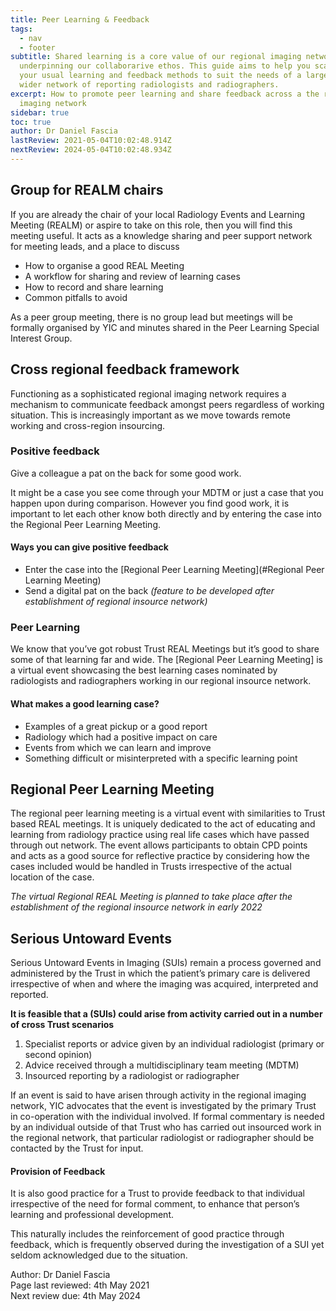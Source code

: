 ```yaml
---
title: Peer Learning & Feedback
tags:
  - nav
  - footer
subtitle: Shared learning is a core value of our regional imaging network
  underpinning our collaborarive ethos. This guide aims to help you scale up
  your usual learning and feedback methods to suit the needs of a larger and
  wider network of reporting radiologists and radiographers.
excerpt: How to promote peer learning and share feedback across a the regional
  imaging network
sidebar: true
toc: true
author: Dr Daniel Fascia
lastReview: 2021-05-04T10:02:48.914Z
nextReview: 2024-05-04T10:02:48.934Z
---
```


## Group for REALM chairs

If you are already the chair of your local Radiology Events and Learning Meeting (REALM) or aspire to take on this role, then you will find this meeting useful. It acts as a knowledge sharing and peer support network for meeting leads, and a place to discuss

- How to organise a good REAL Meeting
- A workflow for sharing and review of learning cases
- How to record and share learning
- Common pitfalls to avoid

As a peer group meeting, there is no group lead but meetings will be formally organised by YIC and minutes shared in the Peer Learning Special Interest Group.

## Cross regional feedback framework

Functioning as a sophisticated regional imaging network requires a mechanism to communicate feedback amongst peers regardless of working situation. This is increasingly important as we move towards remote working and cross-region insourcing.

### Positive feedback

Give a colleague a pat on the back for some good work.

It might be a case you see come through your MDTM or just a case that you happen upon during comparison. However you find good work, it is important to let each other know both directly and by entering the case into the Regional Peer Learning Meeting.

#### Ways you can give positive feedback

- Enter the case into the \[Regional Peer Learning Meeting](#Regional Peer Learning Meeting)
- Send a digital pat on the back *(feature to be developed after establishment of regional insource network)*

### Peer Learning

We know that you’ve got robust Trust REAL Meetings but it’s good to share some of that learning far and wide. The \[Regional Peer Learning Meeting] is a virtual event showcasing the best learning cases nominated by radiologists and radiographers working in our regional insource network.

#### What makes a good learning case?

- Examples of a great pickup or a good report
- Radiology which had a positive impact on care
- Events from which we can learn and improve
- Something difficult or misinterpreted with a specific learning point

## Regional Peer Learning Meeting

The regional peer learning meeting is a virtual event with similarities to Trust based REAL meetings. It is uniquely dedicated to the act of educating and learning from radiology practice using real life cases which have passed through out network. The event allows participants to obtain CPD points and acts as a good source for reflective practice by considering how the cases included would be handled in Trusts irrespective of the actual location of the case.

_The virtual Regional REAL Meeting is planned to take place after the establishment of the regional insource network in early 2022_

## Serious Untoward Events

Serious Untoward Events in Imaging (SUIs) remain a process governed and administered by the Trust in which the patient’s primary care is delivered irrespective of when and where the imaging was acquired, interpreted and reported.

**It is feasible that a (SUIs) could arise from activity carried out in a number of cross Trust scenarios**

1. Specialist reports or advice given by an individual radiologist (primary or second opinion)
2. Advice received through a multidisciplinary team meeting (MDTM)
3. Insourced reporting by a radiologist or radiographer

If an event is said to have arisen through activity in the regional imaging network, YIC advocates that the event is investigated by the primary Trust in co-operation with the individual involved. If formal commentary is needed by an individual outside of that Trust who has carried out insourced work in the regional network, that particular radiologist or radiographer should be contacted by the Trust for input.

#### Provision of Feedback

It is also good practice for a Trust to provide feedback to that individual irrespective of the need for formal comment, to enhance that person’s learning and professional development.

This naturally includes the reinforcement of good practice through feedback, which is frequently observed during the investigation of a SUI yet seldom acknowledged due to the situation.

Author: Dr Daniel Fascia\
Page last reviewed: 4th May 2021\
Next review due: 4th May 2024
